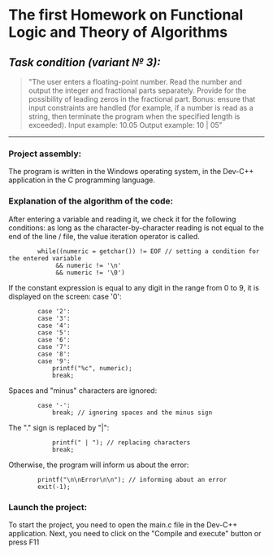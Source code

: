 # The first Homework on Functional Logic and Theory of Algorithms
## *Task condition (variant № 3):*
> "The user enters a floating-point number. 
> Read the number and output the integer and fractional parts separately.
> Provide for the possibility of leading zeros in the fractional part.
> Bonus: ensure that input constraints
> are handled (for example, if a number is read as a string, then terminate the program when the specified length is exceeded).
> Input example: 10.05
> Output example: 10 | 05"
---

### Project assembly:
The program is written in the Windows operating system, in the Dev-C++ application in the C programming language.

### Explanation of the algorithm of the code:
After entering a variable and reading it, we check it for the following conditions:
as long as the character-by-character reading is not equal to the end of the line / file, the value iteration operator is called.
```	char numeric;
        while((numeric = getchar()) != EOF // setting a condition for the entered variable
             && numeric != '\n' 
             && numeric != '\0')
```
If the constant expression is equal to any digit in the range from 0 to 9, it is displayed on the screen:
case '0':
```     case '1':
        case '2':
        case '3':
        case '4':
        case '5':
        case '6':
        case '7':
        case '8':
        case '9':
            printf("%c", numeric);
            break;
```
Spaces and "minus" characters are ignored:
```     case ' ':
        case '-':
            break; // ignoring spaces and the minus sign
```
The "." sign is replaced by "|":
```     case '.':
            printf(" | "); // replacing characters
            break;
``` 
Otherwise, the program will inform us about the error:
```	default:
	    printf("\n\nError\n\n"); // informing about an error
	    exit(-1);
```
### Launch the project: 
To start the project, you need to open the main.c file in the Dev-C++ application. 
Next, you need to click on the "Compile and execute" button or press F11

